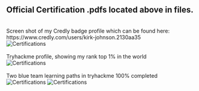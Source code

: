 
<h2>Official Certification .pdfs located above in files.</h2>

<br />
Screen shot of my Credly badge profile which can be found here: 
https://www.credly.com/users/kirk-johnson.2130aa35<br />
<img src="https://github.com/user-attachments/assets/1f753539-23fb-4bb3-b98b-bbfe09e90549"  alt="Certifications"/>
<br />
<br />
Tryhackme profile, showing my rank top 1% in the world  <br />
<img src="https://github.com/user-attachments/assets/2b577735-f4c4-4254-924c-54759df73bae"  alt="Certifications"/>
<br />
<br />
Two blue team learning paths in tryhackme 100% completed <br />
<img src="https://github.com/KirkDJohnson/Certifications-and-Credentials/assets/164972007/65c79135-4f9b-4372-b1e2-456a294da938"  alt="Certifications"/>
<img src="https://github.com/KirkDJohnson/Certifications-and-Credentials/assets/164972007/6ef565f5-0813-46cc-91f9-07b11b4ee2e1"  alt="Certifications"/>
